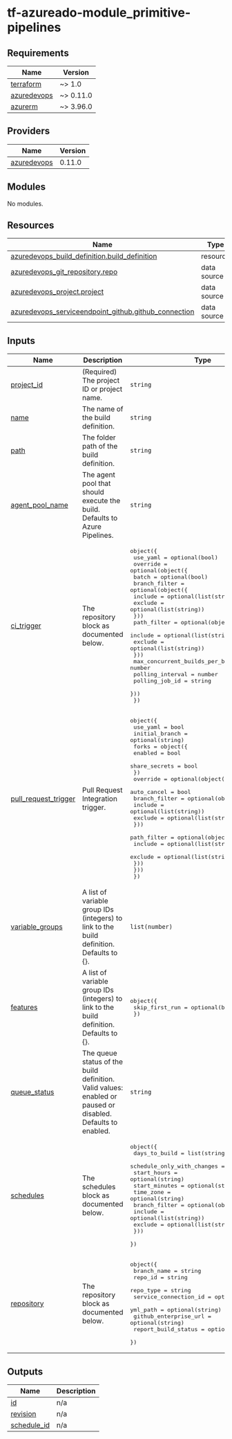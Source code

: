 # tf-azureado-module_primitive-pipelines

<!-- BEGINNING OF PRE-COMMIT-TERRAFORM DOCS HOOK -->
## Requirements

| Name | Version |
|------|---------|
| <a name="requirement_terraform"></a> [terraform](#requirement\_terraform) | ~> 1.0 |
| <a name="requirement_azuredevops"></a> [azuredevops](#requirement\_azuredevops) | ~> 0.11.0 |
| <a name="requirement_azurerm"></a> [azurerm](#requirement\_azurerm) | ~> 3.96.0 |

## Providers

| Name | Version |
|------|---------|
| <a name="provider_azuredevops"></a> [azuredevops](#provider\_azuredevops) | 0.11.0 |

## Modules

No modules.

## Resources

| Name | Type |
|------|------|
| [azuredevops_build_definition.build_definition](https://registry.terraform.io/providers/microsoft/azuredevops/latest/docs/resources/build_definition) | resource |
| [azuredevops_git_repository.repo](https://registry.terraform.io/providers/microsoft/azuredevops/latest/docs/data-sources/git_repository) | data source |
| [azuredevops_project.project](https://registry.terraform.io/providers/microsoft/azuredevops/latest/docs/data-sources/project) | data source |
| [azuredevops_serviceendpoint_github.github_connection](https://registry.terraform.io/providers/microsoft/azuredevops/latest/docs/data-sources/serviceendpoint_github) | data source |

## Inputs

| Name | Description | Type | Default | Required |
|------|-------------|------|---------|:--------:|
| <a name="input_project_id"></a> [project\_id](#input\_project\_id) | (Required) The project ID or project name. | `string` | n/a | yes |
| <a name="input_name"></a> [name](#input\_name) | The name of the build definition. | `string` | n/a | yes |
| <a name="input_path"></a> [path](#input\_path) | The folder path of the build definition. | `string` | `null` | no |
| <a name="input_agent_pool_name"></a> [agent\_pool\_name](#input\_agent\_pool\_name) | The agent pool that should execute the build. Defaults to Azure Pipelines. | `string` | `"Azure Pipelines"` | no |
| <a name="input_ci_trigger"></a> [ci\_trigger](#input\_ci\_trigger) | The repository block as documented below. | <pre>object({<br>    use_yaml = optional(bool)<br>    override = optional(object({<br>      batch = optional(bool)<br>      branch_filter = optional(object({<br>        include = optional(list(string))<br>        exclude = optional(list(string))<br>      }))<br>      path_filter = optional(object({<br>        include = optional(list(string))<br>        exclude = optional(list(string))<br>      }))<br>      max_concurrent_builds_per_branch = number<br>      polling_interval                 = number<br>      polling_job_id                   = string<br>    }))<br>  })</pre> | <pre>{<br>  "use_yaml": false<br>}</pre> | no |
| <a name="input_pull_request_trigger"></a> [pull\_request\_trigger](#input\_pull\_request\_trigger) | Pull Request Integration trigger. | <pre>object({<br>    use_yaml       = bool<br>    initial_branch = optional(string)<br>    forks = object({<br>      enabled       = bool<br>      share_secrets = bool<br>    })<br>    override = optional(object({<br>      auto_cancel = bool<br>      branch_filter = optional(object({<br>        include = optional(list(string))<br>        exclude = optional(list(string))<br>      }))<br>      path_filter = optional(object({<br>        include = optional(list(string))<br>        exclude = optional(list(string))<br>      }))<br>    }))<br>  })</pre> | <pre>{<br>  "forks": {<br>    "enabled": false,<br>    "share_secrets": false<br>  },<br>  "use_yaml": false<br>}</pre> | no |
| <a name="input_variable_groups"></a> [variable\_groups](#input\_variable\_groups) | A list of variable group IDs (integers) to link to the build definition. Defaults to {}. | `list(number)` | `null` | no |
| <a name="input_features"></a> [features](#input\_features) | A list of variable group IDs (integers) to link to the build definition. Defaults to {}. | <pre>object({<br>    skip_first_run = optional(bool)<br>  })</pre> | `{}` | no |
| <a name="input_queue_status"></a> [queue\_status](#input\_queue\_status) | The queue status of the build definition. Valid values: enabled or paused or disabled. Defaults to enabled. | `string` | `"enabled"` | no |
| <a name="input_schedules"></a> [schedules](#input\_schedules) | The schedules block as documented below. | <pre>object({<br>    days_to_build              = list(string)<br>    schedule_only_with_changes = optional(bool)<br>    start_hours                = optional(string)<br>    start_minutes              = optional(string)<br>    time_zone                  = optional(string)<br>    branch_filter = optional(object({<br>      include = optional(list(string))<br>      exclude = optional(list(string))<br>    }))<br>  })</pre> | `null` | no |
| <a name="input_repository"></a> [repository](#input\_repository) | The repository block as documented below. | <pre>object({<br>    branch_name           = string<br>    repo_id               = string<br>    repo_type             = string<br>    service_connection_id = optional(string)<br>    yml_path              = optional(string)<br>    github_enterprise_url = optional(string)<br>    report_build_status   = optional(bool)<br>  })</pre> | n/a | yes |

## Outputs

| Name | Description |
|------|-------------|
| <a name="output_id"></a> [id](#output\_id) | n/a |
| <a name="output_revision"></a> [revision](#output\_revision) | n/a |
| <a name="output_schedule_id"></a> [schedule\_id](#output\_schedule\_id) | n/a |
<!-- END OF PRE-COMMIT-TERRAFORM DOCS HOOK -->
